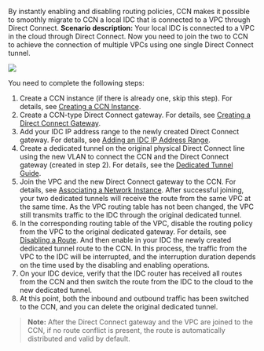  
By instantly enabling and disabling routing policies, CCN makes it possible to smoothly migrate to CCN a local IDC that is connected to a VPC through Direct Connect.
**Scenario description:**
Your local IDC is connected to a VPC in the cloud through Direct Connect. Now you need to join the two to CCN to achieve the connection of multiple VPCs using one single Direct Connect tunnel.

![](
https://main.qcloudimg.com/raw/e5aaa24de41749ee2c7dd20d5d037512.png)

You need to complete the following steps:
1. Create a CCN instance (if there is already one, skip this step). For details, see [Creating a CCN Instance](https://intl.cloud.tencent.com/document/product/1003/30062).
2. Create a CCN-type Direct Connect gateway. For details, see [Creating a Direct Connect Gateway](https://intl.cloud.tencent.com/document/product/216/19256).
3. Add your IDC IP address range to the newly created Direct Connect gateway. For details, see [Adding an IDC IP Address Range](https://intl.cloud.tencent.com/document/product/1003/30075).
4. Create a dedicated tunnel on the original physical Direct Connect line using the new VLAN to connect the CCN and the Direct Connect gateway (created in step 2). For details, see the [Dedicated Tunnel Guide](https://intl.cloud.tencent.com/document/product/216/19250).
5. Join the VPC and the new Direct Connect gateway to the CCN. For details, see [Associating a Network Instance](https://intl.cloud.tencent.com/document/product/1003/30064). After successful joining, your two dedicated tunnels will receive the route from the same VPC at the same time. As the VPC routing table has not been changed, the VPC still transmits traffic to the IDC through the original dedicated tunnel.
6. In the corresponding routing table of the VPC, disable the routing policy from the VPC to the original dedicated gateway. For details, see [Disabling a Route](https://intl.cloud.tencent.com/document/product/1003/30068). And then enable in your IDC the newly created dedicated tunnel route to the CCN. In this process, the traffic from the VPC to the IDC will be interrupted, and the interruption duration depends on the time used by the disabling and enabling operations.
7. On your IDC device, verify that the IDC router has received all routes from the CCN and then switch the route from the IDC to the cloud to the new dedicated tunnel.
8. At this point, both the inbound and outbound traffic has been switched to the CCN, and you can delete the original dedicated tunnel.

>**Note:**
After the Direct Connect gateway and the VPC are joined to the CCN, if no route conflict is present, the route is automatically distributed and valid by default.
